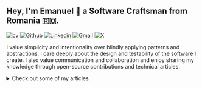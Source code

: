 ## Hey, I'm Emanuel 👋 a Software Craftsman from Romania 🇷🇴.
[![cv](https://img.shields.io/badge/resume%20-%20green)](https://github.com/etrandafir93/etrandafir93/blob/main/Emanuel%20Trandafir%20Resume.pdf)
[![Github](https://img.shields.io/badge/-Github-000?style=flat&logo=Github&logoColor=white)](https://github.com/etrandafir93)
[![Linkedin](https://img.shields.io/badge/-LinkedIn-blue?style=flat&logo=Linkedin&logoColor=white)](https://www.linkedin.com/in/emanueltrandafir/)
[![Gmail](https://img.shields.io/badge/-Gmail-c14438?style=flat&logo=Gmail&logoColor=white)](mailto:emanueltrandafir1993@gmail.com) 
[![X](https://img.shields.io/twitter/url?url=https%3A%2F%2Fx.com%2Ftrandafire1)](https://x.com/trandafire1)


I value simplicity and intentionality over blindly applying patterns and abstractions. I care deeply about the design and testability of the software I create. I also value communication and collaboration and enjoy sharing my knowledge through open-source contributions and technical articles.


<details>
<summary>Check out some of my articles.</summary>

## 🚀 Design
- [Monads In Java](https://www.baeldung.com/java-monads) - Functional programming paradigms and their abstract algebra terms can be overwhelming... But, getting a handle on "monads" will help us better grasp modern Java APIs.
In this article, I've tried to find the right balance between theory and practical Java examples.
- [Less Mocks, More Functions](https://levelup.gitconnected.com/less-mocks-more-functions-860aac67d4a7?source=friends_link&sk=b5ab72d0610c23514f0ee235e612a400) - Using the Functional Programming paradigm to push the impurities outside of our domain, and increase its testability.
- ["Tidy First?" - Book Review](https://levelup.gitconnected.com/tidy-first-and-my-post-reading-commitments-ecbde5fc39e7?source=friends_link&sk=4510b84b876fd117a78ef3ba5f486761) - My thoughts on Kent Beck's "Tidy First?" and my post-reading commitments.
- [Anemic vs Rich Domain Objects](https://www.baeldung.com/java-anemic-vs-rich-domain-objects) - Not everything is about FP! In this article, we'll question "getters" and "setters", we'll empower our objects by encapsulating business logic and enriching our domain.

## 🔍 Testing
- [The Anatomy Of Mocks In Unit Testing](https://levelup.gitconnected.com/the-anatomy-of-mocks-in-unit-testing-3e6a78b2b5d3?source=friends_link&sk=702d3eb26b853a0fad7b54d0f78c2894) - In the article, we'll learn about "Fakes", "Stubs", "Mocks", and "Spies"... without using a mocking library.
- [Spring Boot Support for Testcontainers](https://www.baeldung.com/spring-boot-built-in-testcontainers) - A leap towards reliable testing.  
- [Testcontainers Desktop](https://www.baeldung.com/testcontainers-desktop) - Probably the best way of debugging your Testcontainers.


## 😆 Day to Day life
- [Three Nerdy Developer Jokes I Told My Fiancee](https://levelup.gitconnected.com/three-nerdy-developer-jokes-i-told-my-fiancee-she-was-not-impressed-f719ae8bb94d?source=friends_link&sk=039e555b2f8b13d68fe4444c92db1aec) - A glimpse into the nerdy jokes my wife endures daily.

</details>


